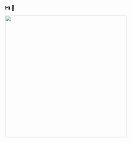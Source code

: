 ### Hi 👋
<img src="https://i.pinimg.com/564x/50/9f/9f/509f9fd84bad8297a5511cd02e300389.jpg" width="400px">

<!--
**Chaam2/Chaam2** is a ✨ _special_ ✨ repository because its `README.md` (this file) appears on your GitHub profile.

Here are some ideas to get you started:

- 🔭 I’m currently working on ...
- 🌱 I’m currently learning ...
- 👯 I’m looking to collaborate on ...
- 🤔 I’m looking for help with ...
- 💬 Ask me about ...
- 📫 How to reach me: ...
- 😄 Pronouns: ...
- ⚡ Fun fact: ...
-->
